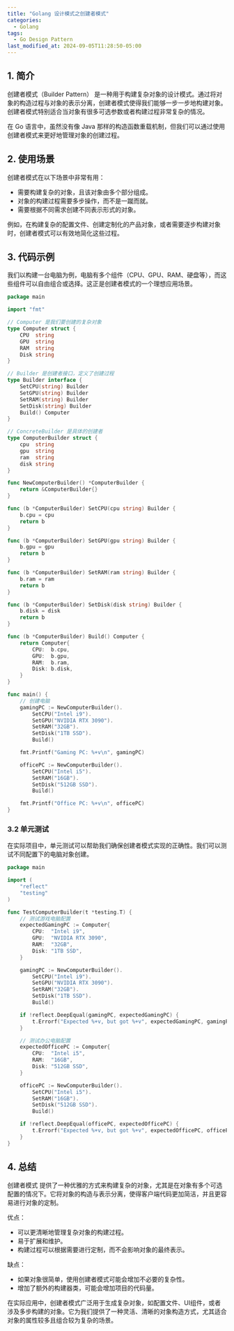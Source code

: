 ```yaml
---
title: "Golang 设计模式之创建者模式"
categories:
  - Golang
tags:
  - Go Design Pattern
last_modified_at: 2024-09-05T11:28:50-05:00
---
```


## 1. 简介

创建者模式（Builder Pattern） 是一种用于构建复杂对象的设计模式。通过将对象的构造过程与对象的表示分离，创建者模式使得我们能够一步一步地构建对象。创建者模式特别适合当对象有很多可选参数或者构建过程非常复杂的情况。

在 Go 语言中，虽然没有像 Java 那样的构造函数重载机制，但我们可以通过使用创建者模式来更好地管理对象的创建过程。

## 2. 使用场景

创建者模式在以下场景中非常有用：

- 需要构建复杂的对象，且该对象由多个部分组成。
- 对象的构建过程需要多步操作，而不是一蹴而就。
- 需要根据不同需求创建不同表示形式的对象。

例如，在构建复杂的配置文件、创建定制化的产品对象，或者需要逐步构建对象时，创建者模式可以有效地简化这些过程。

## 3. 代码示例

我们以构建一台电脑为例，电脑有多个组件（CPU、GPU、RAM、硬盘等），而这些组件可以自由组合或选择。这正是创建者模式的一个理想应用场景。

```go
package main

import "fmt"

// Computer 是我们要创建的复杂对象
type Computer struct {
    CPU  string
    GPU  string
    RAM  string
    Disk string
}

// Builder 是创建者接口，定义了创建过程
type Builder interface {
    SetCPU(string) Builder
    SetGPU(string) Builder
    SetRAM(string) Builder
    SetDisk(string) Builder
    Build() Computer
}

// ConcreteBuilder 是具体的创建者
type ComputerBuilder struct {
    cpu  string
    gpu  string
    ram  string
    disk string
}

func NewComputerBuilder() *ComputerBuilder {
    return &ComputerBuilder{}
}

func (b *ComputerBuilder) SetCPU(cpu string) Builder {
    b.cpu = cpu
    return b
}

func (b *ComputerBuilder) SetGPU(gpu string) Builder {
    b.gpu = gpu
    return b
}

func (b *ComputerBuilder) SetRAM(ram string) Builder {
    b.ram = ram
    return b
}

func (b *ComputerBuilder) SetDisk(disk string) Builder {
    b.disk = disk
    return b
}

func (b *ComputerBuilder) Build() Computer {
    return Computer{
        CPU:  b.cpu,
        GPU:  b.gpu,
        RAM:  b.ram,
        Disk: b.disk,
    }
}

func main() {
    // 创建电脑
    gamingPC := NewComputerBuilder().
        SetCPU("Intel i9").
        SetGPU("NVIDIA RTX 3090").
        SetRAM("32GB").
        SetDisk("1TB SSD").
        Build()

    fmt.Printf("Gaming PC: %+v\n", gamingPC)

    officePC := NewComputerBuilder().
        SetCPU("Intel i5").
        SetRAM("16GB").
        SetDisk("512GB SSD").
        Build()

    fmt.Printf("Office PC: %+v\n", officePC)
}
```

### 3.2 单元测试

在实际项目中，单元测试可以帮助我们确保创建者模式实现的正确性。我们可以测试不同配置下的电脑对象创建。

```go
package main

import (
    "reflect"
    "testing"
)

func TestComputerBuilder(t *testing.T) {
    // 测试游戏电脑配置
    expectedGamingPC := Computer{
        CPU:  "Intel i9",
        GPU:  "NVIDIA RTX 3090",
        RAM:  "32GB",
        Disk: "1TB SSD",
    }

    gamingPC := NewComputerBuilder().
        SetCPU("Intel i9").
        SetGPU("NVIDIA RTX 3090").
        SetRAM("32GB").
        SetDisk("1TB SSD").
        Build()

    if !reflect.DeepEqual(gamingPC, expectedGamingPC) {
        t.Errorf("Expected %+v, but got %+v", expectedGamingPC, gamingPC)
    }

    // 测试办公电脑配置
    expectedOfficePC := Computer{
        CPU:  "Intel i5",
        RAM:  "16GB",
        Disk: "512GB SSD",
    }

    officePC := NewComputerBuilder().
        SetCPU("Intel i5").
        SetRAM("16GB").
        SetDisk("512GB SSD").
        Build()

    if !reflect.DeepEqual(officePC, expectedOfficePC) {
        t.Errorf("Expected %+v, but got %+v", expectedOfficePC, officePC)
    }
}
```

## 4. 总结

创建者模式 提供了一种优雅的方式来构建复杂的对象，尤其是在对象有多个可选配置的情况下。它将对象的构造与表示分离，使得客户端代码更加简洁，并且更容易进行对象的定制。

优点：

- 可以更清晰地管理复杂对象的构建过程。
- 易于扩展和维护。
- 构建过程可以根据需要进行定制，而不会影响对象的最终表示。

缺点：

- 如果对象很简单，使用创建者模式可能会增加不必要的复杂性。
- 增加了额外的构建器类，可能会增加项目的代码量。

在实际应用中，创建者模式广泛用于生成复杂对象，如配置文件、UI组件，或者涉及多步构建的对象。它为我们提供了一种灵活、清晰的对象构造方式，尤其适合对象的属性较多且组合较为复杂的场景。
